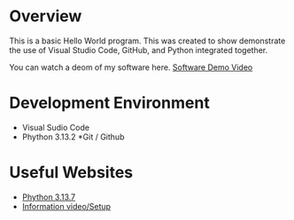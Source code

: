 # Overview

This is a basic Hello World program. This was created to show demonstrate the use of Visual Studio Code, GitHub, and Python integrated together.  

You can watch a deom of my software here.
[Software Demo Video](http://youtube.link.goes.here)

# Development Environment

* Visual Sudio Code
* Phython 3.13.2
*Git / Github

# Useful Websites

* [Phython 3.13.7 ](https://docs.python.org/3/library/venv.html)
* [Information video/Setup](https://cdnapisec.kaltura.com/html5/html5lib/v2.101/mwEmbedFrame.php/p/1157612/uiconf_id/47306393/entry_id/1_zyyx43ke?wid=_1157612&iframeembed=true&playerId=kaltura_player_1687278321&entry_id=1_zyyx43ke)
